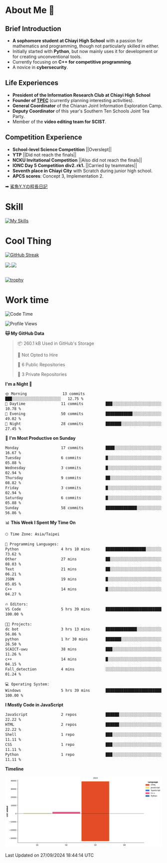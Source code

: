 # About Me 👋
## Brief Introduction
- **A sophomore student at Chiayi High School** with a passion for mathematics and programming, though not particularly skilled in either.
- Initially started with **Python**, but now mainly uses it for development or for creating unconventional tools.
- Currently focusing on **C++ for competitive programming**.
- A novice in **cybersecurity**.

## Life Experiences
- **President of the Information Research Club at Chiayi High School**
- **Founder of [TPEC](https://discord.gg/b3XmEup5Nz)** (currently planning interesting activities).
- **General Coordinator** of the Chianan Joint Information Exploration Camp.
- **Deputy Coordinator** of this year's Southern Ten Schools Joint Tea Party.
- Member of the **video editing team for SCIST**.

## Competition Experience
- **School-level Science Competition** ||Overslept||
- **YTP** ||Did not reach the finals||
- **NCKU Invitational Competition** ||Also did not reach the finals||
- **IONC Day 5 Competition div2. rk1.** ||Carried by teammates||
- **Seventh place in Chiayi City** with Scratch during junior high school.
- **APCS scores**: Concept 3, Implementation 2.

➡︎ [鯊魚Y.Yの程長日記](https://larryeng.github.io/)

# Skill
[![My Skills](https://skillicons.dev/icons?i=blender,arduino,vscode,visualstudio,pr,github,git,c,cpp,py,html,css,js)](https://skillicons.dev)


# Cool Thing

[![GitHub Streak](https://streak-stats.demolab.com/?user=Larryeng&theme=holi-theme)](https://git.io/streak-stats)

<a href="https://github.com/anuraghazra/github-readme-stats">
  <img height=200 align="center" src="https://github-readme-stats.vercel.app/api?username=Larryeng&theme=github_dark&rank_icon=github" />
</a>
<a href="https://github.com/anuraghazra/convoychat">
  <img height=200 align="center" src="https://github-readme-stats.vercel.app/api/top-langs?username=Larryeng&layout=compact&langs_count=8&card_width=320&theme=github_dark" />
</a>

<br>

<br>

[![trophy](https://github-profile-trophy.vercel.app/?username=Larryeng&theme=darkhub)](https://github.com/ryo-ma/github-profile-trophy)
# Work time
<!--START_SECTION:waka-->
![Code Time](http://img.shields.io/badge/Code%20Time-248%20hrs%2044%20mins-blue)

![Profile Views](http://img.shields.io/badge/Profile%20Views-0-blue)

**🐱 My GitHub Data** 

> 📦 260.1 kB Used in GitHub's Storage 
 > 
> 🚫 Not Opted to Hire
 > 
> 📜 6 Public Repositories 
 > 
> 🔑 3 Private Repositories 
 > 
**I'm a Night 🦉** 

```text
🌞 Morning                13 commits          ███░░░░░░░░░░░░░░░░░░░░░░   12.75 % 
🌆 Daytime                11 commits          ███░░░░░░░░░░░░░░░░░░░░░░   10.78 % 
🌃 Evening                50 commits          ████████████░░░░░░░░░░░░░   49.02 % 
🌙 Night                  28 commits          ███████░░░░░░░░░░░░░░░░░░   27.45 % 
```
📅 **I'm Most Productive on Sunday** 

```text
Monday                   17 commits          ████░░░░░░░░░░░░░░░░░░░░░   16.67 % 
Tuesday                  6 commits           █░░░░░░░░░░░░░░░░░░░░░░░░   05.88 % 
Wednesday                3 commits           █░░░░░░░░░░░░░░░░░░░░░░░░   02.94 % 
Thursday                 9 commits           ██░░░░░░░░░░░░░░░░░░░░░░░   08.82 % 
Friday                   3 commits           █░░░░░░░░░░░░░░░░░░░░░░░░   02.94 % 
Saturday                 6 commits           █░░░░░░░░░░░░░░░░░░░░░░░░   05.88 % 
Sunday                   58 commits          ██████████████░░░░░░░░░░░   56.86 % 
```


📊 **This Week I Spent My Time On** 

```text
🕑︎ Time Zone: Asia/Taipei

💬 Programming Languages: 
Python                   4 hrs 10 mins       ██████████████████░░░░░░░   73.62 % 
Other                    27 mins             ██░░░░░░░░░░░░░░░░░░░░░░░   08.03 % 
Text                     21 mins             ██░░░░░░░░░░░░░░░░░░░░░░░   06.21 % 
JSON                     19 mins             █░░░░░░░░░░░░░░░░░░░░░░░░   05.85 % 
C++                      14 mins             █░░░░░░░░░░░░░░░░░░░░░░░░   04.27 % 

🔥 Editors: 
VS Code                  5 hrs 39 mins       █████████████████████████   100.00 % 

🐱‍💻 Projects: 
dc bot                   3 hrs 13 mins       ██████████████░░░░░░░░░░░   56.86 % 
python                   1 hr 30 mins        ███████░░░░░░░░░░░░░░░░░░   26.50 % 
SCAICT-uwu               38 mins             ███░░░░░░░░░░░░░░░░░░░░░░   11.26 % 
c++                      14 mins             █░░░░░░░░░░░░░░░░░░░░░░░░   04.15 % 
Fall_detection           4 mins              ░░░░░░░░░░░░░░░░░░░░░░░░░   01.24 % 

💻 Operating System: 
Windows                  5 hrs 39 mins       █████████████████████████   100.00 % 
```

**I Mostly Code in JavaScript** 

```text
JavaScript               2 repos             ██████░░░░░░░░░░░░░░░░░░░   22.22 % 
HTML                     2 repos             ██████░░░░░░░░░░░░░░░░░░░   22.22 % 
Shell                    1 repo              ███░░░░░░░░░░░░░░░░░░░░░░   11.11 % 
CSS                      1 repo              ███░░░░░░░░░░░░░░░░░░░░░░   11.11 % 
Python                   1 repo              ███░░░░░░░░░░░░░░░░░░░░░░   11.11 % 
```



**Timeline**

![Lines of Code chart](https://raw.githubusercontent.com/Larryeng/Larryeng/main/assets/bar_graph.png)


 Last Updated on 27/09/2024 18:44:14 UTC
<!--END_SECTION:waka-->
